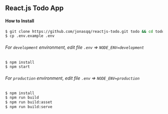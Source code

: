 ## React.js Todo App
#### How to Install

``` sh
$ git clone https://github.com/jonasqq/reactjs-todo.git todo && cd todo
$ cp .env.example .env
```

###### For `development` environment, edit file `.env` => `NODE_ENV=development`

```sh
$ npm install
$ npm start
```

###### For `production` environment, edit file `.env` => `NODE_ENV=production`

```sh
$ npm install
$ npm run build
$ npm run build:asset
$ npm run build:serve
```